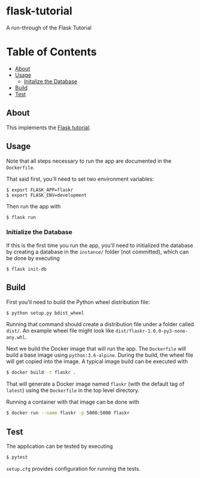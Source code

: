 # flask-tutorial
A run-through of the Flask Tutorial

# Table of Contents

- [About](#about)
- [Usage](#usage)
  - [Initalize the Database](#init-db)
- [Build](#build)
- [Test](#test)

## About <a name="about"></a>

This implements the [Flask
tutorial](https://flask.palletsprojects.com/en/1.1.x/tutorial/).

## Usage <a name="usage"></a>

Note that all steps necessary to run the app are documented in the
`Dockerfile`.

That said first, you'll need to set two environment variables:

```
$ export FLASK_APP=flaskr
$ export FLASK_ENV=development
```

Then run the app with 

```
$ flask run
```

### Initialize the Database <a name="init-db"></a>

If this is the first time you run the app, you'll need to initialized the
database by creating a database in the `instance/` folder (not committed),
which can be done by executing

```
$ flask init-db
```

## Build <a name="build"></a>

First you'll need to build the Python wheel distribution file:

```sh
$ python setup.py bdist_wheel
```

Running that command should create a distribution file under a folder called
`dist/`. An example wheel file might look like
`dist/flaskr-1.0.0-py3-none-any.whl`.

Next we build the Docker image that will run the app. The `Dockerfile` will
build a base image using `python:3.6-alpine`. During the build, the wheel file
will get copied into the image. A typical image build can be executed with

```sh
$ docker build -t flaskr .
``` 

That will generate a Docker image named `flaskr` (with the default tag of
`latest`) using the `Dockerfile` in the top level directory.

Running a container with that image can be done with

```sh
$ docker run --name flaskr -p 5000:5000 flaskr
```

## Test <a name="test"></a>

The application can be tested by executing

```sh
$ pytest
```

`setup.cfg` provides configuration for running the tests.
